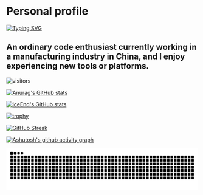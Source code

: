 # Personal profile

[![Typing SVG](https://readme-typing-svg.demolab.com?font=Fira+Code&pause=1000&width=435&lines=Hi%2CI'm+conanclub;%E6%9A%97%E5%A4%9C%E4%B9%8B%E9%AC%BC%EF%BC%8C%E4%B8%8D%E6%98%8E%E7%9C%9F%E8%BA%AB)](https://git.io/typing-svg)

## **An ordinary code enthusiast currently working in a manufacturing industry in China, and I enjoy experiencing new tools or platforms.**

<!-- GitHub 访客统计 -->
![visitors](https://visitor-badge.glitch.me/badge?page_id=A-conanclub&left_color=green&right_color=red)

<!-- GitHub 统计卡片 -->
[![Anurag's GitHub stats](https://github-readme-stats.vercel.app/api?username=A-conanclub&count_private=true&show_icons=true&layout=compact&theme=radical)](https://github.com/anuraghazra/github-readme-stats)

<!-- GitHub 修仙统计卡片 -->
[![IceEnd's GitHub stats](https://github-immortality.vercel.app/api?username=A-conanclub)](https://github.com/IceEnd)

<!-- GitHub 奖杯 -->
[![trophy](https://github-profile-trophy.vercel.app/?username=A-conanclub)](https://github.com/ryo-ma/github-profile-trophy)

<!-- GitHub 连续打卡 -->
[![GitHub Streak](https://streak-stats.demolab.com/?user=A-conanclub&theme=dark)](https://git.io/streak-stats)

<!-- GitHub 活动统计图 -->
[![Ashutosh's github activity graph](https://github-readme-activity-graph.vercel.app/graph?username=A-conanclub)](https://github.com/ashutosh00710/github-readme-activity-graph)

<!-- 加载贪吃蛇动画 -->
<picture>
  <source media="(prefers-color-scheme: dark)" srcset="https://raw.githubusercontent.com/Peter-JXL/Peter-JXL/output/github-contribution-grid-snake-dark.svg">
  <source media="(prefers-color-scheme: light)" srcset="https://raw.githubusercontent.com/Peter-JXL/Peter-JXL/output/github-contribution-grid-snake.svg">
  <img alt="github contribution grid snake animation" src="https://raw.githubusercontent.com/Peter-JXL/Peter-JXL/output/github-contribution-grid-snake.svg">
</picture>
